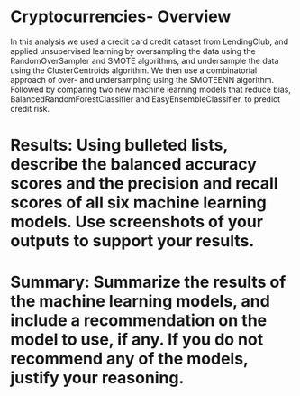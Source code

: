 # Cryptocurrencies- Overview

In this analysis we used a credit card credit dataset from LendingClub, and applied unsupervised learning by oversampling the data using the RandomOverSampler and SMOTE algorithms, and undersample the data using the ClusterCentroids algorithm. We then use a combinatorial approach of over- and undersampling using the SMOTEENN algorithm. Followed by comparing two new machine learning models that reduce bias, BalancedRandomForestClassifier and EasyEnsembleClassifier, to predict credit risk. 


# Results: Using bulleted lists, describe the balanced accuracy scores and the precision and recall scores of all six machine learning models. Use screenshots of your outputs to support your results.

# Summary: Summarize the results of the machine learning models, and include a recommendation on the model to use, if any. If you do not recommend any of the models, justify your reasoning.

